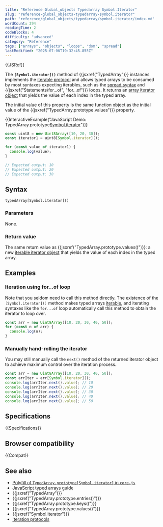 ```yaml
---
title: "Reference Global_objects Typedarray Symbol.Iterator"
slug: "reference-global_objects-typedarray-symbol.iterator"
path: "reference/global_objects/typedarray/symbol.iterator/index.md"
wordCount: 294
readingTime: 2
codeBlocks: 4
difficulty: "advanced"
category: "Reference"
tags: ["arrays", "objects", "loops", "dom", "spread"]
lastModified: "2025-07-06T19:32:45.855Z"
---
```



{{JSRef}}

The **`[Symbol.iterator]()`** method of {{jsxref("TypedArray")}} instances implements the [iterable protocol](/en-US/docs/Web/JavaScript/Reference/Iteration_protocols) and allows typed arrays to be consumed by most syntaxes expecting iterables, such as the [spread syntax](/en-US/docs/Web/JavaScript/Reference/Operators/Spread_syntax) and {{jsxref("Statements/for...of", "for...of")}} loops. It returns an [array iterator object](/en-US/docs/Web/JavaScript/Reference/Global_Objects/Iterator) that yields the value of each index in the typed array.

The initial value of this property is the same function object as the initial value of the {{jsxref("TypedArray.prototype.values")}} property.

{{InteractiveExample("JavaScript Demo: TypedArray.prototype[Symbol.iterator]()")}}

```js interactive-example
const uint8 = new Uint8Array([10, 20, 30]);
const iterator1 = uint8[Symbol.iterator]();

for (const value of iterator1) {
  console.log(value);
}

// Expected output: 10
// Expected output: 20
// Expected output: 30
```

## Syntax

```js-nolint
typedArray[Symbol.iterator]()
```

### Parameters

None.

### Return value

The same return value as {{jsxref("TypedArray.prototype.values()")}}: a new [iterable iterator object](/en-US/docs/Web/JavaScript/Reference/Global_Objects/Iterator) that yields the value of each index in the typed array.

## Examples

### Iteration using for...of loop

Note that you seldom need to call this method directly. The existence of the `[Symbol.iterator]()` method makes typed arrays [iterable](/en-US/docs/Web/JavaScript/Reference/Iteration_protocols#the_iterable_protocol), and iterating syntaxes like the `for...of` loop automatically call this method to obtain the iterator to loop over.

```js
const arr = new Uint8Array([10, 20, 30, 40, 50]);
for (const n of arr) {
  console.log(n);
}
```

### Manually hand-rolling the iterator

You may still manually call the `next()` method of the returned iterator object to achieve maximum control over the iteration process.

```js
const arr = new Uint8Array([10, 20, 30, 40, 50]);
const arrIter = arr[Symbol.iterator]();
console.log(arrIter.next().value); // 10
console.log(arrIter.next().value); // 20
console.log(arrIter.next().value); // 30
console.log(arrIter.next().value); // 40
console.log(arrIter.next().value); // 50
```

## Specifications

{{Specifications}}

## Browser compatibility

{{Compat}}

## See also

- [Polyfill of `TypedArray.prototype[Symbol.iterator]` in `core-js`](https://github.com/zloirock/core-js#ecmascript-typed-arrays)
- [JavaScript typed arrays](/en-US/docs/Web/JavaScript/Guide/Typed_arrays) guide
- {{jsxref("TypedArray")}}
- {{jsxref("TypedArray.prototype.entries()")}}
- {{jsxref("TypedArray.prototype.keys()")}}
- {{jsxref("TypedArray.prototype.values()")}}
- {{jsxref("Symbol.iterator")}}
- [Iteration protocols](/en-US/docs/Web/JavaScript/Reference/Iteration_protocols)
